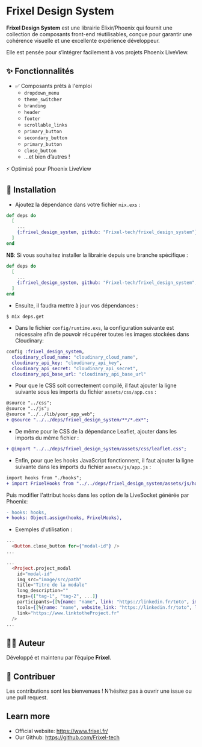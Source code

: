 # Frixel Design System

**Frixel Design System** est une librairie Elixir/Phoenix qui fournit une collection de composants front-end réutilisables, conçue pour garantir une cohérence visuelle et une excellente expérience développeur.

Elle est pensée pour s’intégrer facilement à vos projets Phoenix LiveView.

## ✨ Fonctionnalités

- ✅ Composants prêts à l'emploi
  - `dropdown_menu`
  - `theme_switcher`
  - `branding`
  - `header`
  - `footer`
  - `scrollable_links`
  - `primary_button`
  - `secondary_button`
  - `primary_button`
  - `close_button`
  - ...et bien d’autres !

⚡️ Optimisé pour Phoenix LiveView

## 🚀 Installation

- Ajoutez la dépendance dans votre fichier `mix.exs` :

```elixir
def deps do
  [
    ...
    {:frixel_design_system, github: "Frixel-tech/frixel_design_system"}
  ]
end
```

**NB**: Si vous souhaitez installer la librairie depuis une branche spécifique :

```elixir
def deps do
  [
    ...
    {:frixel_design_system, github: "Frixel-tech/frixel_design_system", branch: "nom_de_la_branche"}
  ]
end
```

- Ensuite, il faudra mettre à jour vos dépendances :
```shell
$ mix deps.get
```

- Dans le fichier `config/runtime.exs`, la configuration suivante est nécessaire afin de pouvoir récupérer toutes les images stockées dans Cloudinary:
```elixir
config :frixel_design_system,
  cloudinary_cloud_name: "cloudinary_cloud_name",
  cloudinary_api_key: "cloudinary_api_key",
  cloudinary_api_secret: "cloudinary_api_secret",
  cloudinary_api_base_url: "cloudinary_api_base_url"
```

- Pour que le CSS soit correctement compilé, il faut ajouter la ligne suivante sous les imports du fichier `assets/css/app.css` :
```diff
@source "../css";
@source "../js";
@source "../../lib/your_app_web";
+ @source "../../deps/frixel_design_system/**/*.ex*";
```

- De même pour le CSS de la dépendance Leaflet, ajouter dans les imports du même fichier :
```diff
+ @import "../../deps/frixel_design_system/assets/css/leaflet.css";
```

- Enfin, pour que les hooks JavaScript fonctionnent, il faut ajouter la ligne suivante dans les imports du fichier `assets/js/app.js` :
```diff
import hooks from "./hooks";
+ import FrixelHooks from "../../deps/frixel_design_system/assets/js/hooks";
```
Puis modifier l'attribut `hooks` dans les option de la LiveSocket générée par Phoenix:
```diff
- hooks: hooks,
+ hooks: Object.assign(hooks, FrixelHooks),
```

- Exemples d'utilisation :

```elixir
...
  <Button.close_button for={"modal-id"} />
...
```

```elixir
...
  <Project.project_modal
    id="modal-id"
    img_src="image/src/path"
    title="Titre de la modale"
    long_description=""
    tags={["tag-1", "tag-2", ...]}
    participants={[%{name: "name", link: "https://linkedin.fr/toto", img: "url_of_image"}, ...]}
    tools={[%{name: "name", website_link: "https://linkedin.fr/toto", logo_url: "url_of_image"}, ...]}
    link="https://www.linktotheProject.fr"
  />
...
```

## 🧑‍💻 Auteur

Développé et maintenu par l’équipe **Frixel**.


## 🤝 Contribuer

Les contributions sont les bienvenues ! N’hésitez pas à ouvrir une issue ou une pull request.

## Learn more

* Official website: https://www.frixel.fr/
* Our Github: https://github.com/Frixel-tech
